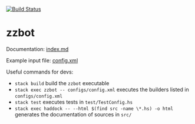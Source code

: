 [![Build Status](https://travis-ci.com/smelc/zzbot.svg?branch=master)](https://travis-ci.com/smelc/zzbot)

# zzbot

Documentation: [index.md](https://github.com/smelc/zzbot/blob/master/doc/src/index.md)

Example input file: [config.xml](https://github.com/smelc/zzbot/blob/master/configs/config.xml)

Useful commands for devs:

* `stack build` build the `zzbot` executable
* `stack exec zzbot -- configs/config.xml` executes the builders listed in `configs/config.xml`
* `stack test` executes tests in `test/TestConfig.hs`
* `stack exec haddock -- --html $(find src -name \*.hs) -o html` generates the documentation of sources in `src/`
